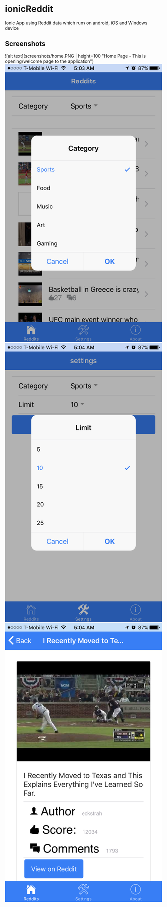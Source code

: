 # ionicReddit
Ionic App using Reddit data which runs on android, iOS and Windows device

## Screenshots

![alt text](screenshots/home.PNG | height=100 "Home Page -  This is opening/welcome page to the application")
![alt text](screenshots/category.PNG "Changing Category")
![alt text](screenshots/settings.PNG "Setting Page")
![alt text](screenshots/details.PNG "Details of posts")
